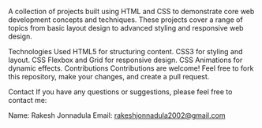 A collection of projects built using HTML and CSS to demonstrate core web development concepts and techniques. These projects cover a range of topics from basic layout design to advanced styling and responsive web design.




Technologies Used
HTML5 for structuring content.
CSS3 for styling and layout.
CSS Flexbox and Grid for responsive design.
CSS Animations for dynamic effects.
Contributions
Contributions are welcome! Feel free to fork this repository, make your changes, and create a pull request.


Contact
If you have any questions or suggestions, please feel free to contact me:

Name: Rakesh Jonnadula
Email: rakeshjonnadula2002@gmail.com
